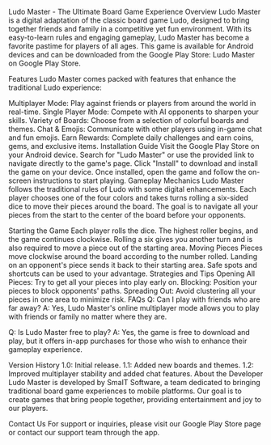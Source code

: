 
Ludo Master - The Ultimate Board Game Experience
Overview
Ludo Master is a digital adaptation of the classic board game Ludo, designed to bring together friends and family in a competitive yet fun environment. With its easy-to-learn rules and engaging gameplay, Ludo Master has become a favorite pastime for players of all ages. This game is available for Android devices and can be downloaded from the Google Play Store: Ludo Master on Google Play Store.

Features
Ludo Master comes packed with features that enhance the traditional Ludo experience:

Multiplayer Mode: Play against friends or players from around the world in real-time.
Single Player Mode: Compete with AI opponents to sharpen your skills.
Variety of Boards: Choose from a selection of colorful boards and themes.
Chat & Emojis: Communicate with other players using in-game chat and fun emojis.
Earn Rewards: Complete daily challenges and earn coins, gems, and exclusive items.
Installation Guide
Visit the Google Play Store on your Android device.
Search for "Ludo Master" or use the provided link to navigate directly to the game's page.
Click "Install" to download and install the game on your device.
Once installed, open the game and follow the on-screen instructions to start playing.
Gameplay Mechanics
Ludo Master follows the traditional rules of Ludo with some digital enhancements. Each player chooses one of the four colors and takes turns rolling a six-sided dice to move their pieces around the board. The goal is to navigate all your pieces from the start to the center of the board before your opponents.

Starting the Game
Each player rolls the dice. The highest roller begins, and the game continues clockwise.
Rolling a six gives you another turn and is also required to move a piece out of the starting area.
Moving Pieces
Pieces move clockwise around the board according to the number rolled.
Landing on an opponent's piece sends it back to their starting area.
Safe spots and shortcuts can be used to your advantage.
Strategies and Tips
Opening All Pieces: Try to get all your pieces into play early on.
Blocking: Position your pieces to block opponents' paths.
Spreading Out: Avoid clustering all your pieces in one area to minimize risk.
FAQs
Q: Can I play with friends who are far away?
A: Yes, Ludo Master's online multiplayer mode allows you to play with friends or family no matter where they are.

Q: Is Ludo Master free to play?
A: Yes, the game is free to download and play, but it offers in-app purchases for those who wish to enhance their gameplay experience.

Version History
1.0: Initial release.
1.1: Added new boards and themes.
1.2: Improved multiplayer stability and added chat features.
About the Developer
Ludo Master is developed by SmaIT Software, a team dedicated to bringing traditional board game experiences to mobile platforms. Our goal is to create games that bring people together, providing entertainment and joy to our players.

Contact Us
For support or inquiries, please visit our Google Play Store page or contact our support team through the app.

